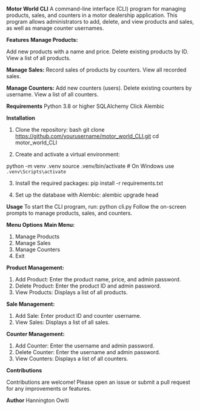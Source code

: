 **Motor World CLI**
A command-line interface (CLI) program for managing products, sales, and counters in a motor dealership application. This program allows administrators to add, delete, and view products and sales, as well as manage counter usernames.

**Features**
**Manage Products:**

Add new products with a name and price.
Delete existing products by ID.
View a list of all products.

**Manage Sales:**
Record sales of products by counters.
View all recorded sales.

**Manage Counters:**
Add new counters (users).
Delete existing counters by username.
View a list of all counters.

**Requirements**
Python 3.8 or higher
SQLAlchemy
Click
Alembic

**Installation**

1. Clone the repository:
bash
git clone https://github.com/yourusername/motor_world_CLI.git
cd motor_world_CLI

2. Create and activate a virtual environment:

python -m venv .venv
source .venv/bin/activate  # On Windows use `.venv\Scripts\activate`

3. Install the required packages:
pip install -r requirements.txt

4. Set up the database with Alembic:
alembic upgrade head

**Usage**
To start the CLI program, run:
python cli.py
Follow the on-screen prompts to manage products, sales, and counters.

**Menu Options**
**Main Menu:**

1. Manage Products
2. Manage Sales
3. Manage Counters
4. Exit

**Product Management:**

1. Add Product: Enter the product name, price, and admin password.
2. Delete Product: Enter the product ID and admin password.
3. View Products: Displays a list of all products.

**Sale Management:**

1. Add Sale: Enter product ID and counter username.
2. View Sales: Displays a list of all sales.

**Counter Management:**

1. Add Counter: Enter the username and admin password.
2. Delete Counter: Enter the username and admin password.
3. View Counters: Displays a list of all counters.

**Contributions**

Contributions are welcome! Please open an issue or submit a pull request for any improvements or features.

**Author**
Hannington Owiti